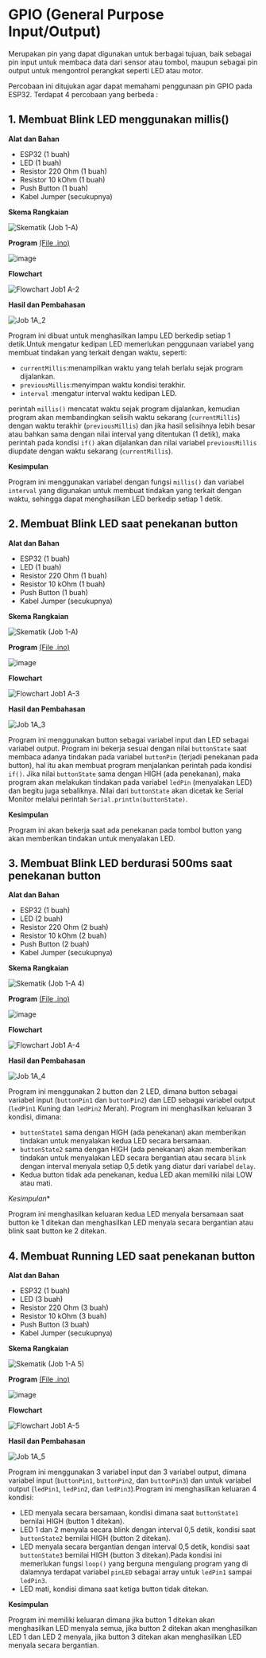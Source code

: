# GPIO (General Purpose Input/Output)
Merupakan pin yang dapat digunakan untuk berbagai tujuan, baik sebagai pin input untuk membaca data dari sensor atau tombol, maupun sebagai pin output untuk mengontrol perangkat seperti LED atau motor.

Percobaan ini ditujukan agar dapat memahami penggunaan pin GPIO pada ESP32. Terdapat 4 percobaan yang berbeda :
## 1. Membuat Blink LED menggunakan millis()
**Alat dan Bahan**
- ESP32 (1 buah)
- LED (1 buah)
- Resistor 220 Ohm (1 buah)
- Resistor 10 kOhm (1 buah)
- Push Button (1 buah)
- Kabel Jumper (secukupnya)

**Skema Rangkaian**

![Skematik (Job 1-A)](https://github.com/Yulio-Pradyatama/Jobsheet_Embedded/assets/153850000/19bba8ae-ba03-437e-9c34-4b071b8749a3)

**Program** <a href="https://github.com/cakjung/Jobsheet-Embedded/tree/main/Jobsheet%201/A%20(GPIO)/1._Langkah_2.ino/1._Langkah_2.ino.ino">(File .ino)</a>

![image](https://github.com/cakjung/Jobsheet-Embedded/assets/128274951/6fdb5909-513d-4e39-92b7-99230cfb9cc6)

**Flowchart**

![Flowchart Job1 A-2](https://github.com/Yulio-Pradyatama/Jobsheet_Embedded/assets/153850000/d5131b0f-2f0e-4d8d-affa-30907a45a79d)

**Hasil dan Pembahasan**

![Job 1A_2](https://github.com/Yulio-Pradyatama/Jobsheet_Embedded/assets/153850000/ffe26eac-7e17-490a-8611-9d934e4e4355)

Program ini dibuat untuk menghasilkan lampu LED berkedip setiap 1 detik.Untuk mengatur kedipan LED memerlukan penggunaan variabel yang membuat tindakan yang terkait dengan waktu, seperti:

- `currentMillis`:menampilkan waktu yang telah berlalu sejak program dijalankan.
- `previousMillis`:menyimpan waktu kondisi terakhir.
- `interval` :mengatur interval waktu kedipan LED.

perintah `millis()` mencatat waktu sejak program dijalankan, kemudian program akan membandingkan selisih waktu sekarang (`currentMillis`) dengan waktu terakhir (`previousMillis`) dan jika hasil selisihnya lebih besar atau bahkan sama dengan nilai interval yang ditentukan (1 detik), maka perintah pada kondisi `if()` akan dijalankan dan nilai variabel `previousMillis` diupdate dengan waktu sekarang (`currentMillis`).

**Kesimpulan**

Program ini menggunakan variabel dengan fungsi `millis()` dan variabel `interval` yang digunakan untuk membuat tindakan yang terkait dengan waktu, sehingga dapat menghasilkan LED berkedip setiap 1 detik.

## 2. Membuat Blink LED saat penekanan button
**Alat dan Bahan**
- ESP32 (1 buah)
- LED (1 buah)
- Resistor 220 Ohm (1 buah)
- Resistor 10 kOhm (1 buah)
- Push Button (1 buah)
- Kabel Jumper (secukupnya)

**Skema Rangkaian**

![Skematik (Job 1-A)](https://github.com/Yulio-Pradyatama/Jobsheet_Embedded/assets/153850000/0eb37a65-8c5a-47e4-8159-11b88f11fef3)

**Program** <a href="https://github.com/cakjung/Jobsheet-Embedded/blob/main/Jobsheet%201/A%20(GPIO)/1._Langkah_3.ino/1._Langkah_3.ino.ino">(File .ino)</a>

![image](https://github.com/cakjung/Jobsheet-Embedded/assets/128274951/8c5b6f6a-76ef-4e4e-a3d5-bf5fa6002ee1)


**Flowchart**

![Flowchart Job1 A-3](https://github.com/Yulio-Pradyatama/Jobsheet_Embedded/assets/153850000/3ade36bf-da67-4572-beb4-762fee4e4d9f)

**Hasil dan Pembahasan**

![Job 1A_3](https://github.com/Yulio-Pradyatama/Jobsheet_Embedded/assets/153850000/0b540240-1a83-4d2f-acf9-58f05f451d02)

Program ini menggunakan button sebagai variabel input dan LED sebagai variabel output. Program ini bekerja sesuai dengan nilai `buttonState` saat membaca adanya tindakan pada variabel `buttonPin` (terjadi penekanan pada button), hal itu akan membuat program menjalankan perintah pada kondisi `if()`. Jika nilai `buttonState` sama dengan HIGH (ada penekanan), maka program akan melakukan tindakan pada variabel `ledPin` (menyalakan LED) dan begitu juga sebaliknya. Nilai dari `buttonState` akan dicetak ke Serial Monitor melalui perintah `Serial.println(buttonState)`.

**Kesimpulan**

Program ini akan bekerja saat ada penekanan pada tombol button yang akan memberikan tindakan untuk menyalakan LED.

## 3. Membuat Blink LED berdurasi 500ms saat penekanan button
**Alat dan Bahan**
- ESP32 (1 buah)
- LED (2 buah)
- Resistor 220 Ohm (2 buah)
- Resistor 10 kOhm (2 buah)
- Push Button (2 buah)
- Kabel Jumper (secukupnya)

**Skema Rangkaian**

![Skematik (Job 1-A 4)](https://github.com/Yulio-Pradyatama/Jobsheet_Embedded/assets/153850000/94db2d19-d123-4cc5-b552-82e9022976b2)

**Program** <a href="https://github.com/cakjung/Jobsheet-Embedded/blob/main/Jobsheet%201/A%20(GPIO)/1._Langkah_4.ino/1._Langkah_4.ino.ino">(File .ino)</a>

![image](https://github.com/cakjung/Jobsheet-Embedded/assets/128274951/c62988bb-b9e0-49b8-a084-a6ad83eccb2a)

**Flowchart**

![Flowchart Job1 A-4](https://github.com/Yulio-Pradyatama/Jobsheet_Embedded/assets/153850000/3ce6b592-110c-41be-b105-fbd0afb3fda9)

**Hasil dan Pembahasan**

![Job 1A_4](https://github.com/Yulio-Pradyatama/Jobsheet_Embedded/assets/153850000/1dd36927-64e6-4973-b328-9315b3d02b65)

Program ini menggunakan 2 button dan 2 LED, dimana button sebagai variabel input (`buttonPin1` dan `buttonPin2`) dan LED sebagai variabel output (`ledPin1` Kuning dan `ledPin2` Merah). Program ini menghasilkan keluaran 3 kondisi, dimana:

- `buttonState1` sama dengan HIGH (ada penekanan) akan memberikan tindakan untuk menyalakan kedua LED secara bersamaan.
- `buttonState2` sama dengan HIGH (ada penekanan) akan memberikan tindakan untuk menyalakan LED secara bergantian atau secara `blink` dengan interval menyala setiap 0,5 detik yang diatur dari variabel `delay`.
- Kedua button tidak ada penekanan, kedua LED akan memiliki nilai LOW atau mati.

*Kesimpulan**

Program ini menghasilkan keluaran kedua LED menyala bersamaan saat button ke 1 ditekan dan menghasilkan LED menyala secara bergantian atau blink saat button ke 2 ditekan.

## 4. Membuat Running LED saat penekanan button
**Alat dan Bahan**
- ESP32 (1 buah)
- LED (3 buah)
- Resistor 220 Ohm (3 buah)
- Resistor 10 kOhm (3 buah)
- Push Button (3 buah)
- Kabel Jumper (secukupnya)

**Skema Rangkaian**

![Skematik (Job 1-A 5)](https://github.com/Yulio-Pradyatama/Jobsheet_Embedded/assets/153850000/3bf1381c-2ec5-486e-9f85-84393dd2bbaf)

**Program** <a href="https://github.com/cakjung/Jobsheet-Embedded/blob/main/Jobsheet%201/A%20(GPIO)/1._Langkah_5.ino/1._Langkah_5.ino.ino">(File .ino)</a>

![image](https://github.com/cakjung/Jobsheet-Embedded/assets/128274951/31b5430e-3301-4ad6-8060-00b7a55ce519)

**Flowchart**

![Flowchart Job1 A-5](https://github.com/Yulio-Pradyatama/Jobsheet_Embedded/assets/153850000/0d3cc857-d58b-41b8-ac1c-e74c75c38106)

**Hasil dan Pembahasan**

![Job 1A_5](https://github.com/Yulio-Pradyatama/Jobsheet_Embedded/assets/153850000/6ae289d0-41e9-46e7-9eba-98a0278a4c22)

Program ini menggunakan 3 variabel input dan 3 variabel output, dimana variabel input (`buttonPin1`, `buttonPin2`, dan `buttonPin3`) dan untuk variabel output (`ledPin1`, `ledPin2`, dan `ledPin3`).Program ini menghasilkan keluaran 4 kondisi:
- LED menyala secara bersamaan, kondisi dimana saat `buttonState1` bernilai HIGH (button 1 ditekan).
- LED 1 dan 2 menyala secara blink dengan interval 0,5 detik, kondisi saat `buttonState2` bernilai HIGH (button 2 ditekan).
- LED menyala secara bergantian dengan interval 0,5 detik, kondisi saat `buttonState3` bernilai HIGH (button 3 ditekan).Pada kondisi ini memerlukan fungsi `loop()` yang berguna mengulang program yang di dalamnya terdapat variabel `pinLED` sebagai array untuk `ledPin1` sampai `ledPin3`.
- LED mati, kondisi dimana saat ketiga button tidak ditekan.

**Kesimpulan**

Program ini memiliki keluaran dimana jika button 1 ditekan akan menghasilkan LED menyala semua, jika button 2 ditekan akan menghasilkan LED 1 dan LED 2 menyala, jika button 3 ditekan akan menghasilkan LED menyala secara bergantian.
